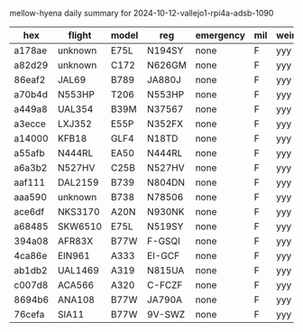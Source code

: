 mellow-hyena daily summary for 2024-10-12-vallejo1-rpi4a-adsb-1090

|hex|flight|model|reg|emergency|mil|weirdo|
|--|--|--|--|--|--|--|
|a178ae|unknown|E75L|N194SY|none|F|yyy|
|a82d29|unknown|C172|N626GM|none|F|yyy|
|86eaf2|JAL69|B789|JA880J|none|F|yyy|
|a70b4d|N553HP|T206|N553HP|none|F|yyy|
|a449a8|UAL354|B39M|N37567|none|F|yyy|
|a3ecce|LXJ352|E55P|N352FX|none|F|yyy|
|a14000|KFB18|GLF4|N18TD|none|F|yyy|
|a55afb|N444RL|EA50|N444RL|none|F|yyy|
|a6a3b2|N527HV|C25B|N527HV|none|F|yyy|
|aaf111|DAL2159|B739|N804DN|none|F|yyy|
|aaa590|unknown|B738|N78506|none|F|yyy|
|ace6df|NKS3170|A20N|N930NK|none|F|yyy|
|a68485|SKW6510|E75L|N519SY|none|F|yyy|
|394a08|AFR83X|B77W|F-GSQI|none|F|yyy|
|4ca86e|EIN961|A333|EI-GCF|none|F|yyy|
|ab1db2|UAL1469|A319|N815UA|none|F|yyy|
|c007d8|ACA566|A320|C-FCZF|none|F|yyy|
|8694b6|ANA108|B77W|JA790A|none|F|yyy|
|76cefa|SIA11|B77W|9V-SWZ|none|F|yyy|
